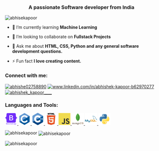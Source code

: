 <h3 align="center">A passionate Software developer from India</h3>

<p align="left"> <img src="https://komarev.com/ghpvc/?username=abhisekapoor&label=Profile%20views&color=0e75b6&style=flat" alt="abhisekapoor" /> </p>

- 🌱 I’m currently learning **Machine Learning**

- 👯 I’m looking to collaborate on **Fullstack Projects**

- 💬 Ask me about **HTML, CSS, Python and any general software development questions.**

- ⚡ Fun fact **I love creating content.**

<h3 align="left">Connect with me:</h3>
<p align="left">
<a href="https://twitter.com/abhishe02758890" target="blank"><img align="center" src="https://raw.githubusercontent.com/rahuldkjain/github-profile-readme-generator/master/src/images/icons/Social/twitter.svg" alt="abhishe02758890" height="30" width="40" /></a>
<a href="https://linkedin.com/in/www.linkedin.com/in/abhishek-kapoor-b62970277" target="blank"><img align="center" src="https://raw.githubusercontent.com/rahuldkjain/github-profile-readme-generator/master/src/images/icons/Social/linked-in-alt.svg" alt="www.linkedin.com/in/abhishek-kapoor-b62970277" height="30" width="40" /></a>
<a href="https://instagram.com/abhishek_kapoor____" target="blank"><img align="center" src="https://raw.githubusercontent.com/rahuldkjain/github-profile-readme-generator/master/src/images/icons/Social/instagram.svg" alt="abhishek_kapoor____" height="30" width="40" /></a>
</p>

<h3 align="left">Languages and Tools:</h3>
<p align="left"> <a href="https://getbootstrap.com" target="_blank" rel="noreferrer"> <img src="https://raw.githubusercontent.com/devicons/devicon/master/icons/bootstrap/bootstrap-plain-wordmark.svg" alt="bootstrap" width="40" height="40"/> </a> <a href="https://www.cprogramming.com/" target="_blank" rel="noreferrer"> <img src="https://raw.githubusercontent.com/devicons/devicon/master/icons/c/c-original.svg" alt="c" width="40" height="40"/> </a> <a href="https://www.w3schools.com/cpp/" target="_blank" rel="noreferrer"> <img src="https://raw.githubusercontent.com/devicons/devicon/master/icons/cplusplus/cplusplus-original.svg" alt="cplusplus" width="40" height="40"/> </a> <a href="https://www.w3.org/html/" target="_blank" rel="noreferrer"> <img src="https://raw.githubusercontent.com/devicons/devicon/master/icons/html5/html5-original-wordmark.svg" alt="html5" width="40" height="40"/> </a> <a href="https://developer.mozilla.org/en-US/docs/Web/JavaScript" target="_blank" rel="noreferrer"> <img src="https://raw.githubusercontent.com/devicons/devicon/master/icons/javascript/javascript-original.svg" alt="javascript" width="40" height="40"/> </a> <a href="https://www.mongodb.com/" target="_blank" rel="noreferrer"> <img src="https://raw.githubusercontent.com/devicons/devicon/master/icons/mongodb/mongodb-original-wordmark.svg" alt="mongodb" width="40" height="40"/> </a> <a href="https://www.mysql.com/" target="_blank" rel="noreferrer"> <img src="https://raw.githubusercontent.com/devicons/devicon/master/icons/mysql/mysql-original-wordmark.svg" alt="mysql" width="40" height="40"/> </a> <a href="https://www.python.org" target="_blank" rel="noreferrer"> <img src="https://raw.githubusercontent.com/devicons/devicon/master/icons/python/python-original.svg" alt="python" width="40" height="40"/> </a> </p>

<p><img align="left" src="https://github-readme-stats.vercel.app/api/top-langs?username=abhisekapoor&show_icons=true&locale=en&layout=compact" alt="abhisekapoor" /></p>

<p>&nbsp;<img align="center" src="https://github-readme-stats.vercel.app/api?username=abhisekapoor&show_icons=true&locale=en" alt="abhisekapoor" /></p>

<p><img align="center" src="https://github-readme-streak-stats.herokuapp.com/?user=abhisekapoor&" alt="abhisekapoor" /></p>

